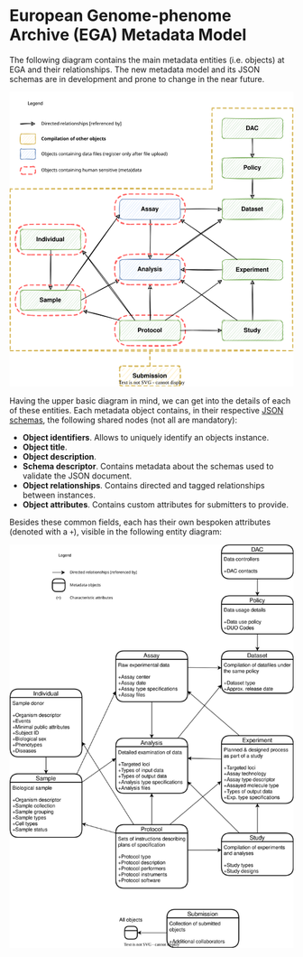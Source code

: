 # European Genome-phenome Archive (EGA) Metadata Model
The following diagram contains the main metadata entities (i.e. objects) at EGA and their relationships. The new metadata model and its JSON schemas are in development and prone to change in the near future.

![2022.07.15 - EGA Metadata Model 1](diagrams/20220715_EGA_Metadata_Model.drawio.svg)

Having the upper basic diagram in mind, we can get into the details of each of these entities. Each metadata object contains, in their respective [JSON schemas](../../schemas/), the following shared nodes (not all are mandatory):
* **Object identifiers**. Allows to uniquely identify an objects instance.
* **Object title**. 
* **Object description**.
* **Schema descriptor**. Contains metadata about the schemas used to validate the JSON document.
* **Object relationships**. Contains directed and tagged relationships between instances.
* **Object attributes**. Contains custom attributes for submitters to provide.

Besides these common fields, each has their own bespoken attributes (denoted with a ``+``), visible in the following entity diagram:

![2022.07.15 - EGA Metadata Model 2](diagrams/20220715_EGA_Metadata_Model2.drawio.svg)
